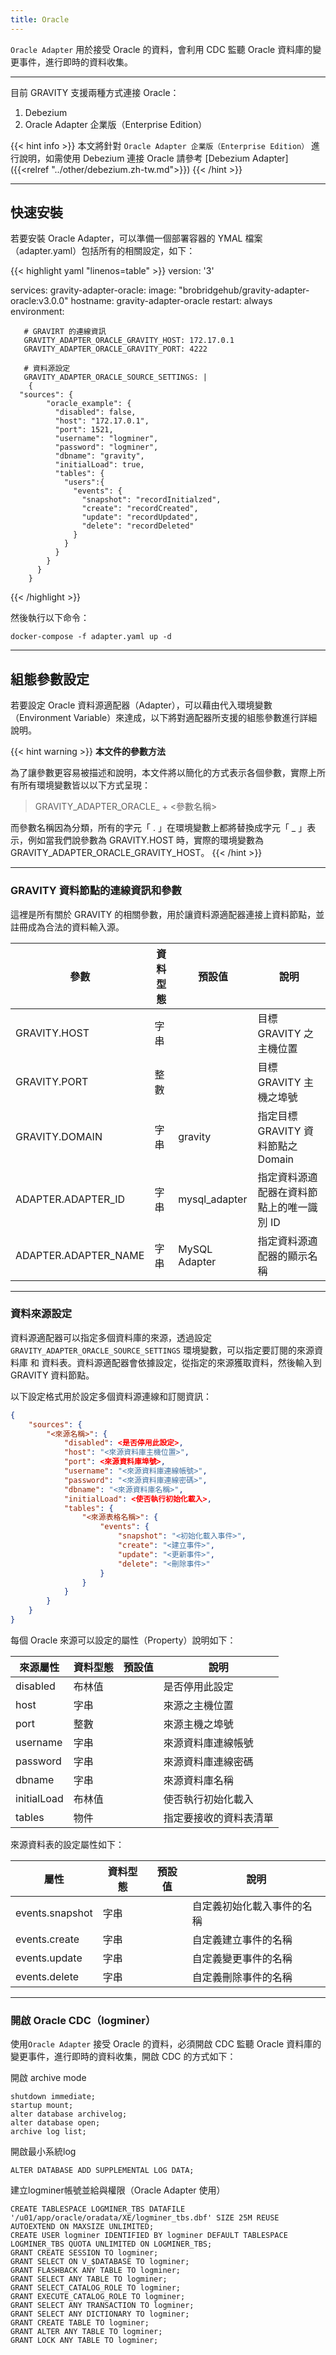 ```yaml
---
title: Oracle
---
```


`Oracle Adapter` 用於接受 Oracle  的資料，會利用 CDC 監聽 Oracle 資料庫的變更事件，進行即時的資料收集。

---

目前 GRAVITY 支援兩種方式連接 Oracle：

1. Debezium
2. Oracle Adapter 企業版（Enterprise Edition）

{{< hint info >}}
本文將針對 `Oracle Adapter 企業版（Enterprise Edition）` 進行說明，如需使用 Debezium 連接 Oracle 請參考 [Debezium Adapter]({{<relref "../other/debezium.zh-tw.md">}})
{{< /hint >}}

--- 

## 快速安裝

若要安裝 Oracle Adapter，可以準備一個部署容器的 YMAL 檔案（adapter.yaml）包括所有的相關設定，如下：

{{< highlight yaml "linenos=table" >}}
version: '3'

services:
   gravity-adapter-oracle:
     image: "brobridgehub/gravity-adapter-oracle:v3.0.0"
     hostname: gravity-adapter-oracle
     restart: always
     environment:

       # GRAVIRT 的連線資訊
       GRAVITY_ADAPTER_ORACLE_GRAVITY_HOST: 172.17.0.1
       GRAVITY_ADAPTER_ORACLE_GRAVITY_PORT: 4222

       # 資料源設定
       GRAVITY_ADAPTER_ORACLE_SOURCE_SETTINGS: |  
        {
	  "sources": {
            "oracle_example": {
              "disabled": false,
              "host": "172.17.0.1",
              "port": 1521,
              "username": "logminer",
              "password": "logminer",
              "dbname": "gravity",
              "initialLoad": true,
              "tables": {
                "users":{
                  "events": {
                    "snapshot": "recordInitialzed",
                    "create": "recordCreated",
                    "update": "recordUpdated",
                    "delete": "recordDeleted"
                  }
                }
              }
            }
          }
        }  
{{< /highlight >}}

然後執行以下命令：

```shell
docker-compose -f adapter.yaml up -d
```

---

## 組態參數設定

若要設定 Oracle 資料源適配器（Adapter），可以藉由代入環境變數（Environment Variable）來達成，以下將對適配器所支援的組態參數進行詳細說明。

{{< hint warning >}}
**本文件的參數方法**

為了讓參數更容易被描述和說明，本文件將以簡化的方式表示各個參數，實際上所有所有環境變數皆以以下方式呈現：

> GRAVITY_ADAPTER_ORACLE_ + <參數名稱>

而參數名稱因為分類，所有的字元「 . 」在環境變數上都將替換成字元「 _ 」表示，例如當我們說參數為 GRAVITY.HOST 時，實際的環境變數為 GRAVITY_ADAPTER_ORACLE_GRAVITY_HOST。
{{< /hint >}}

---

### GRAVITY 資料節點的連線資訊和參數

這裡是所有關於 GRAVITY 的相關參數，用於讓資料源適配器連接上資料節點，並註冊成為合法的資料輸入源。

參數						| 資料型態	| 預設值				| 說明
---							| ---		| ---					| ---
GRAVITY.HOST				| 字串		|						| 目標 GRAVITY 之主機位置
GRAVITY.PORT				| 整數		|						| 目標 GRAVITY 主機之埠號
GRAVITY.DOMAIN				| 字串		| gravity				| 指定目標 GRAVITY 資料節點之 Domain
ADAPTER.ADAPTER_ID			| 字串		| mysql_adapter			| 指定資料源適配器在資料節點上的唯一識別 ID
ADAPTER.ADAPTER_NAME		| 字串		| MySQL Adapter			| 指定資料源適配器的顯示名稱

---

### 資料來源設定

資料源適配器可以指定多個資料庫的來源，透過設定 `GRAVITY_ADAPTER_ORACLE_SOURCE_SETTINGS` 環境變數，可以指定要訂閱的來源資料庫 和 資料表。資料源適配器會依據設定，從指定的來源獲取資料，然後輸入到 GRAVITY 資料節點。

以下設定格式用於設定多個資料源連線和訂閱資訊：

```json
{
	"sources": {
		"<來源名稱>": {
			"disabled": <是否停用此設定>,
			"host": "<來源資料庫主機位置>",
			"port": <來源資料庫埠號>,
			"username": "<來源資料庫連線帳號>",
			"password": "<來源資料庫連線密碼>",
			"dbname": "<來源資料庫名稱>",
			"initialLoad": <使否執行初始化載入>,
			"tables": {
				"<來源表格名稱>": {
					"events": {
						"snapshot": "<初始化載入事件>",
						"create": "<建立事件>",
						"update": "<更新事件>",
						"delete": "<刪除事件>"
					}
				}
			}
		}
	}
}  
```

每個 Oracle 來源可以設定的屬性（Property）說明如下：

來源屬性 					| 資料型態	| 預設值					| 說明
---						| ---		| ---						| ---
disabled					| 布林值	|						| 是否停用此設定
host						| 字串		|						| 來源之主機位置
port						| 整數		|						| 來源主機之埠號
username					| 字串		|						| 來源資料庫連線帳號
password					| 字串		|						| 來源資料庫連線密碼
dbname						| 字串		|						| 來源資料庫名稱
initialLoad					| 布林值	|						| 使否執行初始化載入
tables						| 物件		|						| 指定要接收的資料表清單

來源資料表的設定屬性如下：

屬性 						| 資料型態	| 預設值					| 說明
---						| ---		| ---						| ---
events.snapshot					| 字串		|						| 自定義初始化載入事件的名稱
events.create					| 字串		|						| 自定義建立事件的名稱
events.update					| 字串		|						| 自定義變更事件的名稱
events.delete					| 字串		|						| 自定義刪除事件的名稱

---

### 開啟 Oracle CDC（logminer）

使用`Oracle Adapter` 接受 Oracle 的資料，必須開啟 CDC 監聽 Oracle 資料庫的變更事件，進行即時的資料收集，開啟 CDC 的方式如下：

開啟 archive mode

```
shutdown immediate;
startup mount;
alter database archivelog;
alter database open;
archive log list;
```

開啟最小系統log
```
ALTER DATABASE ADD SUPPLEMENTAL LOG DATA;
```

建立logminer帳號並給與權限（Oracle Adapter 使用）
```
CREATE TABLESPACE LOGMINER_TBS DATAFILE '/u01/app/oracle/oradata/XE/logminer_tbs.dbf' SIZE 25M REUSE AUTOEXTEND ON MAXSIZE UNLIMITED;
CREATE USER logminer IDENTIFIED BY logminer DEFAULT TABLESPACE LOGMINER_TBS QUOTA UNLIMITED ON LOGMINER_TBS;
GRANT CREATE SESSION TO logminer;
GRANT SELECT ON V_$DATABASE TO logminer;
GRANT FLASHBACK ANY TABLE TO logminer;
GRANT SELECT ANY TABLE TO logminer;
GRANT SELECT_CATALOG_ROLE TO logminer;
GRANT EXECUTE_CATALOG_ROLE TO logminer;
GRANT SELECT ANY TRANSACTION TO logminer;
GRANT SELECT ANY DICTIONARY TO logminer;
GRANT CREATE TABLE TO logminer;
GRANT ALTER ANY TABLE TO logminer;
GRANT LOCK ANY TABLE TO logminer;
```


